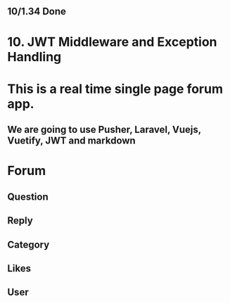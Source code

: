## 10/1.34 Done
# 10. JWT Middleware and Exception Handling

# This is a real time single page forum app.

## We are going to use Pusher, Laravel, Vuejs, Vuetify, JWT and markdown

# Forum

## Question
## Reply
## Category
## Likes
## User
